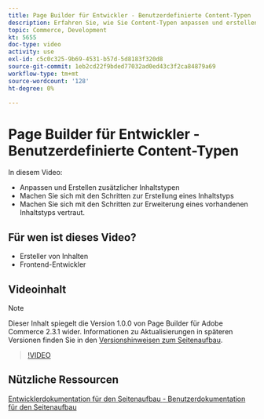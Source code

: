 ```yaml
---
title: Page Builder für Entwickler - Benutzerdefinierte Content-Typen
description: Erfahren Sie, wie Sie Content-Typen anpassen und erstellen können. Machen Sie sich mit den Schritten zur Erstellung eines ​ vertraut. Machen Sie sich mit den Schritten zur Erweiterung eines vorhandenen Inhaltstyps vertraut.
topic: Commerce, Development
kt: 5655
doc-type: video
activity: use
exl-id: c5c0c325-9b69-4531-b57d-5d8183f320d8
source-git-commit: 1eb2cd22f9bded77032ad0ed43c3f2ca84879a69
workflow-type: tm+mt
source-wordcount: '128'
ht-degree: 0%

---
```


# Page Builder für Entwickler - Benutzerdefinierte Content-Typen

In diesem Video:

- Anpassen und Erstellen zusätzlicher Inhaltstypen
- Machen Sie sich mit den Schritten zur Erstellung eines Inhaltstyps &#x200B;
- Machen Sie sich mit den Schritten zur Erweiterung eines vorhandenen Inhaltstyps vertraut.

## Für wen ist dieses Video?

- Ersteller von Inhalten
- Frontend-Entwickler

## Videoinhalt

>[!NOTE]
>
>Dieser Inhalt spiegelt die Version 1.0.0 von Page Builder für Adobe Commerce 2.3.1 wider. Informationen zu Aktualisierungen in späteren Versionen finden Sie in den [Versionshinweisen zum Seitenaufbau](https://devdocs.magento.com/page-builder/docs/release-notes.html).

>[!VIDEO](https://video.tv.adobe.com/v/35714?quality=12&learn=on)

## Nützliche Ressourcen

[Entwicklerdokumentation für den Seitenaufbau ](https://devdocs.magento.com/page-builder/docs/index.html)
[- Benutzerdokumentation für den Seitenaufbau](https://docs.magento.com/user-guide/cms/page-builder.html)
